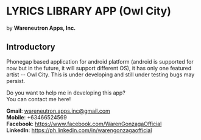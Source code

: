 # **LYRICS LIBRARY APP** (Owl City)
by **Wareneutron Apps, Inc.**

## Introductory ##

Phonegap based application for android platform (android is supported for now but in the future, it will support different OS), it has only one featured artist -- Owl City. This is under developing and still under testing bugs may persist.

Do you want to help me in developing this app?<br>
You can contact me here!

**Gmail**: wareneutron.apps.inc@gmail.com <br>
**Mobile**: +63466524569 <br>
**Facebook**: https://www.facebook.com/WarenGonzagaOfficial <br>
**LinkedIn**: https://ph.linkedin.com/in/warengonzagaofficial
